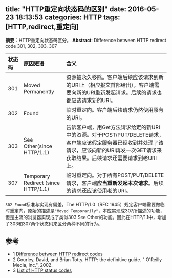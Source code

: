 title: "HTTP重定向状态码的区别"
date: 2016-05-23 18:13:53
categories: HTTP
tags: [HTTP,redirect,重定向]
---
**摘要**：HTTP重定向状态码区分。
**Abstract**: Difference between HTTP redirect code 301, 302, 303, 307
<!-- more -->

|状态码|原因短语|含义|
|:----|:---|:--|
|301|Moved Permanently|资源被永久移除。客户端后续应该请求到新的URI上（相应报文首部给出），客户端需要向新的URI重新发起请求。后续的请求也都应该请求新的URI。|
|302|Found|临时重定向。客户端后续请求仍然使用原有的URI。|
|303|See Other(since HTTP/1.1)|告诉客户端，用Get方法请求给定的新URI中的资源。对于POST/PUT/DELETE请求，客户端应该假定服务器已经收到并处理了该请求，应该向新的URI再发一次GET请求来获取结果。后续请求还需要请求到老URI上。|
|307|Temporary Redirect (since HTTP/1.1)|临时重定向。对于所有POST/PUT/DELETE请求，客户端**应当重新发起本次请求**。后续的请求还应该使用老的URI。|


`302 Found`标准与实现有偏差，The HTTP/1.0（RFC 1945）规定客户端需要做临时重定向，原始的描述是`"Moved Temporarily"`，本应实现成307所描述的功能，但是主流的浏览器实现成了类似303 See Other的功能。因此在HTTP/1.1中，增加了303和307两个状态码来区分两种不同的行为。

## 参考

* 1 [Difference between HTTP redirect codes](http://stackoverflow.com/questions/4764297/difference-between-http-redirect-codes)
* 2 Gourley, David, and Brian Totty. HTTP: the definitive guide. " O'Reilly Media, Inc.", 2002.
* 3 [List of HTTP status codes](https://en.wikipedia.org/wiki/List_of_HTTP_status_codes#3xx_Redirection)